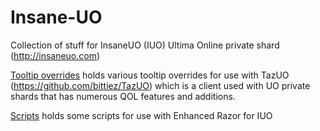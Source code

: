 # Insane-UO
Collection of stuff for InsaneUO (IUO) Ultima Online
private shard (http://insaneuo.com)

<a href= https://github.com/Leigheas/Insane-UO/tree/main/Tooltip%20Overrides>Tooltip overrides</a> holds 
various tooltip overrides for use with
TazUO (https://github.com/bittiez/TazUO) which is a client used
with UO private shards that has numerous QOL features and 
additions.

<a href= https://github.com/Leigheas/Insane-UO/tree/main/Scripts>Scripts</a> holds some scripts for use
with Enhanced Razor for IUO
